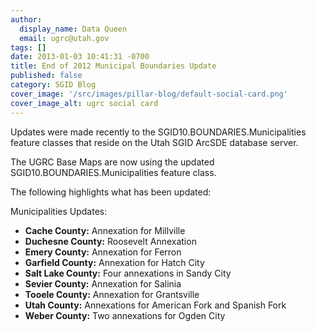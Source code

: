 ```yaml
---
author:
  display_name: Data Queen
  email: ugrc@utah.gov
tags: []
date: 2013-01-03 10:41:31 -0700
title: End of 2012 Municipal Boundaries Update
published: false
category: SGID Blog
cover_image: '/src/images/pillar-blog/default-social-card.png'
cover_image_alt: ugrc social card
---
```


Updates were made recently to the SGID10.BOUNDARIES.Municipalities feature classes that reside on the Utah SGID ArcSDE database server.

The UGRC Base Maps are now using the updated SGID10.BOUNDARIES.Municipalities feature class.

The following highlights what has been updated:

Municipalities Updates:

- **Cache County:** Annexation for Millville
- **Duchesne County:** Roosevelt Annexation
- **Emery County:** Annexation for Ferron
- **Garfield County:** Annexation for Hatch City
- **Salt Lake County:** Four annexations in Sandy City
- **Sevier County:** Annexation for Salinia
- **Tooele County:** Annexation for Grantsville
- **Utah County:** Annexations for American Fork and Spanish Fork
- **Weber County:** Two annexations for Ogden City
